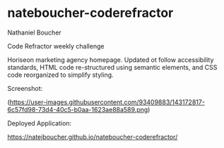 # nateboucher-coderefractor
Nathaniel Boucher

Code Refractor weekly challenge 

Horiseon marketing agency homepage. Updated ot follow accessibility standards, HTML code re-structured using semantic elements, and CSS code reorganized to simplify styling.

Screenshot:

(https://user-images.githubusercontent.com/93409883/143172817-6c57fd98-73d4-40c5-b0aa-1623ae88a589.png)

Deployed Application:

https://natejboucher.github.io/nateboucher-coderefractor/

